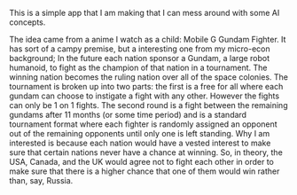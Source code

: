 This is a simple app that I am making that I can mess around with some AI concepts.

The idea came from a anime I watch as a child: Mobile G Gundam Fighter. It has sort of a campy premise, but a interesting one from my micro-econ background;
In the future each nation sponsor a Gundam, a large robot humanoid, to fight as the champion of that nation in a tournament. The winning nation becomes the ruling nation over all of the space colonies. The tournament is broken up into two parts: the first is a free for all where each gundam can choose to instigate a fight with any other. However the fights can only be 1 on 1 fights. The second round is a fight between the remaining gundams after 11 months (or some time period) and is a standard tournament format where each fighter is randomly assigned an opponent out of the remaining opponents until only one is left standing. Why I am interested is because each nation would have a vested interest to make sure that certain nations never have a chance at winning. So, in theory, the USA, Canada, and the UK would agree not to fight each other in order to make sure that there is a higher chance that one of them would win rather than, say, Russia.

